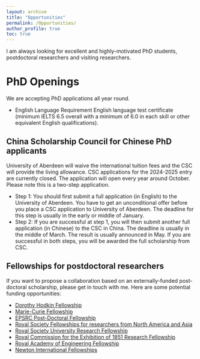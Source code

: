```yaml
---
layout: archive
title: "Opportunities"
permalink: /Opportunities/
author_profile: true
toc: true
---
```



I am always looking for excellent and highly-motivated PhD students, postdoctoral researchers and visiting researchers. 

<!-- {% include toc %} -->

# PhD Openings
We are accepting PhD applications all year round.
* English Language Requirement
English language test certificate (minimum IELTS 6.5 overall with a minimum of 6.0 in each skill or other equivalent English qualifications).

## China Scholarship Council for Chinese PhD applicants 
University of Aberdeen will waive the international tuition fees and the CSC will provide the living allowance.
CSC applications for the 2024-2025 entry are currently closed. 
The application will open every year around October. Please note this is a two-step application. 
* Step 1: You should first submit a full application (in English) to the University of Aberdeen. You have to get an unconditional offer before you place a CSC application to University of Aberdeen. The deadline for this step is usually in the early or middle of January. 
* Step 2: If you are successful at step 1, you will then submit another full application (in Chinese) to the CSC in China. The deadline is usually in the middle of March. The result is usually announced in May.
If you are successful in both steps, you will be awarded the full scholarship from CSC.


## Fellowships for postdoctoral researchers
If you want to propose a collaboration based on an externally-funded post-doctoral scholarship, please get in touch with me. Here are some potential funding opportunities:
* [Dorothy Hodkin Fellowship](https://royalsociety.org/grants-schemes-awards/grants/dorothy-hodgkin-fellowship/) 
* [Marie-Curie Fellowship](http://ec.europa.eu/research/mariecurieactions/)
* [EPSRC Post-Doctoral Fellowship](https://epsrc.ukri.org/skills/fellows/areas/)
* [Royal Society Fellowships for researchers from North America and Asia](http://www.scholarshippost.com/scholarships/royal-society-fellowships/)
* [Royal Society University Research Fellowship](https://royalsociety.org/grants/schemes/university-research/)
* [Royal Commission for the Exhibition of 1851 Research Fellowship](http://www.royalcommission1851.org.uk/awards/?award=research)
* [Royal Academy of Engineering Fellowship](http://www.raeng.org.uk/grants-and-prizes/support-for-research/research-fellowships/raeng-research-fellowship)
* [Newton International Fellowships](https://royalsociety.org/grants-schemes-awards/grants/newton-international/)


